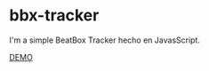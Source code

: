 # bbx-tracker
I'm a simple BeatBox Tracker hecho en JavasScript.

[DEMO](https://eypacha.github.io/bbx-tracker/)